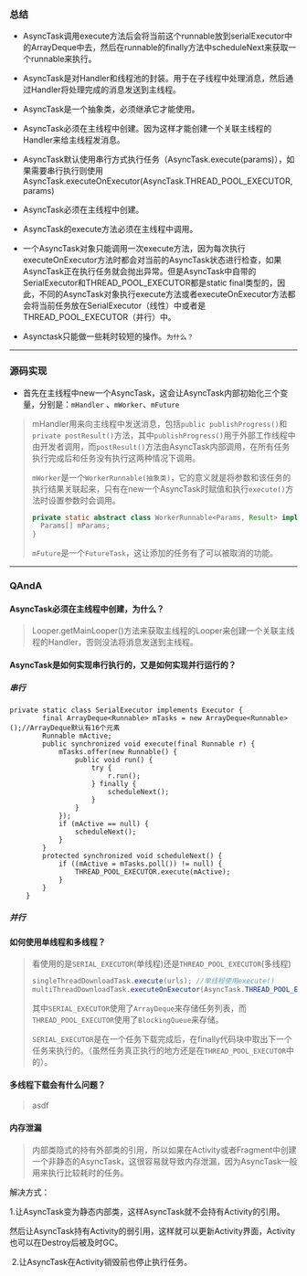 ### 总结

- AsyncTask调用execute方法后会将当前这个runnable放到serialExecutor中的ArrayDeque中去，然后在runnable的finally方法中scheduleNext来获取一个runnable来执行。

- AsyncTask是对Handler和线程池的封装。用于在子线程中处理消息，然后通过Handler将处理完成的消息发送到主线程。
- AsyncTask是一个抽象类，必须继承它才能使用。
- AsyncTask必须在主线程中创建。因为这样才能创建一个关联主线程的Handler来给主线程发消息。
- AsyncTask默认使用串行方式执行任务（AsyncTask.execute(params)），如果需要串行执行则使用AsyncTask.executeOnExecutor(AsyncTask.THREAD_POOL_EXECUTOR,params)
- AsyncTask必须在主线程中创建。
- AsyncTask的execute方法必须在主线程中调用。
- 一个AsyncTask对象只能调用一次execute方法，因为每次执行executeOnExecutor方法时都会对当前的AsyncTask状态进行检查，如果AsyncTask正在执行任务就会抛出异常。但是AsyncTask中自带的SerialExecutor和THREAD_POOL_EXECUTOR都是static final类型的，因此，不同的AsyncTask对象执行execute方法或者executeOnExecutor方法都会将当前任务放在SerialExecutor（线性）中或者是THREAD_POOL_EXECUTOR（并行）中。
- Asynctask只能做一些耗时较短的操作。`为什么？`

---

### 源码实现

- 首先在主线程中new一个AsyncTask，这会让AsyncTask内部初始化三个变量，分别是：`mHandler` 、`mWorker`、`mFuture`

> mHandler用来向主线程中发送消息，包括`public publishProgress()`和`private postResult()`方法，其中`publishProgress()`用于外部工作线程中由开发者调用，而`postResult()`方法由AsyncTask内部调用，在所有任务执行完成后和任务没有执行这两种情况下调用。
>
> `mWorker`是一个`WorkerRunnable(抽象类)`，它的意义就是将参数和该任务的执行结果关联起来，只有在new一个AsyncTask时赋值和执行`execute()`方法时设置参数时会调用。
>
> ```java
> private static abstract class WorkerRunnable<Params, Result> implements Callable<Result> {
> 	Params[] mParams;
> }
> ```
>
> `mFuture`是一个`FutureTask`，这让添加的任务有了可以被取消的功能。

---

### QAndA

#### AsyncTask必须在主线程中创建，为什么？

> Looper.getMainLooper()方法来获取主线程的Looper来创建一个关联主线程的Handler，否则没法将消息发送到主线程。

#### AsyncTask是如何实现串行执行的，又是如何实现并行运行的？

##### 串行

```
private static class SerialExecutor implements Executor {
		final ArrayDeque<Runnable> mTasks = new ArrayDeque<Runnable>();//ArrayDeque默认有16个元素
		Runnable mActive;
		public synchronized void execute(final Runnable r) {
			mTasks.offer(new Runnable() {
				public void run() {
					try {
						r.run();
					} finally {
						scheduleNext();
					}
				}
			});
			if (mActive == null) {
				scheduleNext();
			}
		}
		protected synchronized void scheduleNext() {
			if ((mActive = mTasks.poll()) != null) {
				THREAD_POOL_EXECUTOR.execute(mActive);
			} 
		}
	}
```



##### 并行

#### 

#### 如何使用单线程和多线程？

> 看使用的是`SERIAL_EXECUTOR`(单线程)还是`THREAD_POOL_EXECUTOR`(多线程)
>
> ```java
> singleThreadDownloadTask.execute(urls); //单线程使用execute()
> multiThreadDownloadTask.executeOnExecutor(AsyncTask.THREAD_POOL_EXECUTOR, urls);//多线程使用executeOnExecutor()并指定executor。
> ```
>
> 其中`SERIAL_EXECUTOR`使用了`ArrayDeque`来存储任务列表，而`THREAD_POOL_EXECUTOR`使用了`BlockingQueue`来存储。
>
> `SERIAL_EXECUTOR`是在一个任务下载完成后，在finally代码块中取出下一个任务来执行的。（虽然任务真正执行的地方还是在`THREAD_POOL_EXECUTOR`中的）。

#### 多线程下载会有什么问题？

> asdf 

#### 内存泄漏

> 内部类隐式的持有外部类的引用，所以如果在Activity或者Fragment中创建一个非静态的AsyncTask，这很容易就导致内存泄漏，因为AsyncTask一般用来执行比较耗时的任务。

解决方式：

​	1.让AsyncTask变为静态内部类，这样AsyncTask就不会持有Activity的引用。

​             然后让AsyncTask持有Activity的弱引用，这样就可以更新Activity界面，Activity也可以在Destroy后被及时GC。

​	2.让AsyncTask在Activity销毁前也停止执行任务。
